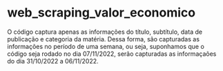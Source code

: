 # web_scraping_valor_economico
 O código captura apenas as informações do título, subtítulo, data de publicação e categoria da matéria. Dessa forma, são capturadas as informações no período de uma semana, ou seja, suponhamos que o código seja rodado no dia 07/11/2022, serão capturadas as informaçaões do dia 31/10/2022 a 06/11/2022.
